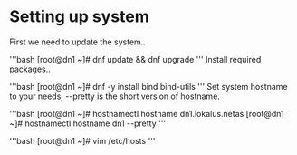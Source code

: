 # Setting up system
First we need to update the system..

'''bash
[root@dn1 ~]# dnf update && dnf upgrade
'''
Install required packages..

'''bash
[root@dn1 ~]# dnf -y install bind bind-utils 
'''
Set system hostname to your needs, --pretty is the short version of hostname.

'''bash
[root@dn1 ~]# hostnamectl hostname dn1.lokalus.netas
[root@dn1 ~]# hostnamectl hostname dn1 --pretty
'''

'''bash
[root@dn1 ~]# vim /etc/hosts
'''
